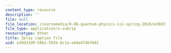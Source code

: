 ```yaml
---
content_type: resource
description: ''
file: null
file_location: /coursemedia/8-06-quantum-physics-iii-spring-2018/e39d33d95861591b8c1ae4da474bf681_N9f0MIzNcmI.vtt
file_type: application/x-subrip
resourcetype: Other
title: 3play caption file
uid: e39d33d9-5861-591b-8c1a-e4da474bf681
---
```

